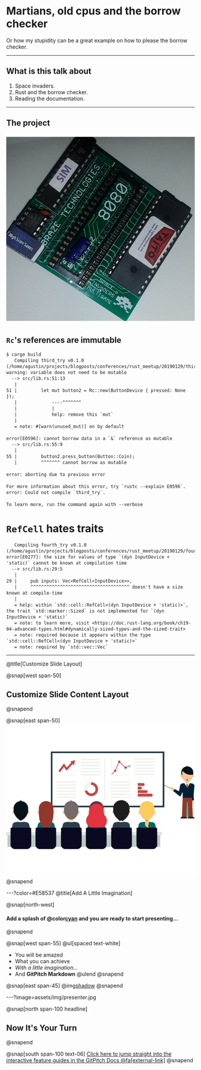 # Martians, old cpus and the borrow checker

Or how my stupidity can be a great example on how to please the borrow checker.

---

## What is this talk about

1. Space invaders.
2. Rust and the borrow checker.
3. Reading the documentation.

---

## The project

![](assets/img/motherboard.png)

## `Rc`'s references are immutable

```
$ cargo build
   Compiling third_try v0.1.0 (/home/agustin/projects/blogposts/conferences/rust_meetup/20190129/third_try)
warning: variable does not need to be mutable
  --> src/lib.rs:51:13
   |
51 |         let mut button2 = Rc::new(ButtonDevice { pressed: None });
   |             ----^^^^^^^
   |             |
   |             help: remove this `mut`
   |
   = note: #[warn(unused_mut)] on by default

error[E0596]: cannot borrow data in a `&` reference as mutable
  --> src/lib.rs:55:9
   |
55 |         button2.press_button(Button::Coin);
   |         ^^^^^^^ cannot borrow as mutable

error: aborting due to previous error

For more information about this error, try `rustc --explain E0596`.
error: Could not compile `third_try`.

To learn more, run the command again with --verbose
```

# `RefCell` hates traits

```
   Compiling fourth_try v0.1.0 (/home/agustin/projects/blogposts/conferences/rust_meetup/20190129/fourth_try)
error[E0277]: the size for values of type `(dyn InputDevice + 'static)` cannot be known at compilation time
  --> src/lib.rs:29:5
   |
29 |     pub inputs: Vec<RefCell<InputDevice>>,
   |     ^^^^^^^^^^^^^^^^^^^^^^^^^^^^^^^^^^^^^ doesn't have a size known at compile-time
   |
   = help: within `std::cell::RefCell<(dyn InputDevice + 'static)>`, the trait `std::marker::Sized` is not implemented for `(dyn InputDevice + 'static)`
   = note: to learn more, visit <https://doc.rust-lang.org/book/ch19-04-advanced-types.html#dynamically-sized-types-and-the-sized-trait>
   = note: required because it appears within the type `std::cell::RefCell<(dyn InputDevice + 'static)>`
   = note: required by `std::vec::Vec`
```

---
@title[Customize Slide Layout]

@snap[west span-50]
## Customize Slide Content Layout
@snapend

@snap[east span-50]
![](assets/img/presentation.png)
@snapend

---?color=#E58537
@title[Add A Little Imagination]

@snap[north-west]
#### Add a splash of @color[cyan](**color**) and you are ready to start presenting...
@snapend

@snap[west span-55]
@ul[spaced text-white]
- You will be amazed
- What you can achieve
- *With a little imagination...*
- And **GitPitch Markdown**
@ulend
@snapend

@snap[east span-45]
@img[shadow](assets/img/conference.png)
@snapend

---?image=assets/img/presenter.jpg

@snap[north span-100 headline]
## Now It's Your Turn
@snapend

@snap[south span-100 text-06]
[Click here to jump straight into the interactive feature guides in the GitPitch Docs @fa[external-link]](https://gitpitch.com/docs/getting-started/tutorial/)
@snapend
